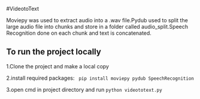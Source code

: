 #VideotoText

Moviepy was used to extract audio into a .wav file.Pydub used to split the large audio file into chunks and store in a folder called audio_split.Speech Recognition done on each chunk and text is concatenated.

## To run the project locally

1.Clone the project and make a local copy

2.install required packages:
    ``` pip install moviepy pydub SpeechRecognition```
    
3.open cmd in project directory and run
```python videototext.py```
